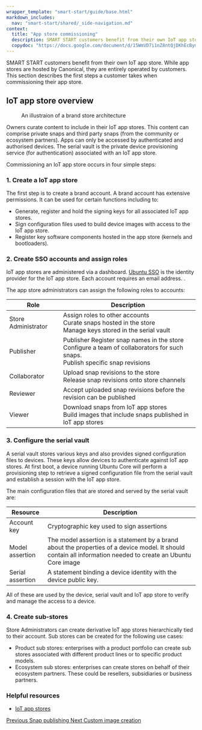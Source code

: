 ```yaml
---
wrapper_template: "smart-start/guide/base.html"
markdown_includes:
  nav: "smart-start/shared/_side-navigation.md"
context:
  title: "App store commissioning"
  description: SMART START customers benefit from their own IoT app store. While app stores are hosted by Canonical, they are entirely operated by customers. This section describes the first steps a customer takes when commissioning their app store.
  copydoc: "https://docs.google.com/document/d/15WmVD7i1nZ8ntQjDKhEcBymaEAdTyqH4yrM62r0VIsM/edit"
---
```


SMART START customers benefit from their own IoT app store. While app stores are hosted by Canonical, they are entirely operated by customers. This section describes the first steps a customer takes when commissioning their app store.

## IoT app store overview

<figure>
  <img src="https://assets.ubuntu.com/v1/4c643824-6b54614448e024073b3defc6976c28b7e4fd03dd_2_690x437.png" alt="" style="margin: 0;" />
  <figcaption>An illustraion of a brand store architecture</figcaption>
</figure>

Owners curate content to include in their IoT app stores. This content can comprise private snaps and third party snaps (from the community or ecosystem partners). Apps can only be accessed by authenticated and authorised devices. The serial vault is the private device provisioning service (for authentication) associated with an IoT app store.

Commissioning an IoT app store occurs in four simple steps:

### 1. Create a IoT app store

The first step is to create a brand account. A brand account has extensive permissions. It can be used for certain functions including to:

* Generate, register and hold the signing keys for all associated IoT app stores.
* Sign configuration files used to build device images with access to the IoT app store.
* Register key software components hosted in the app store (kernels and bootloaders).

### 2. Create SSO accounts and assign roles

IoT app stores are administered via a dashboard. [Ubuntu SSO](https://login.ubuntu.com/) is the identity provider for the IoT app store. Each account requires an email address. .

The app store administrators can assign the following roles to accounts:

| Role | Description |
| --- | --- |
| Store Administrator | Assign roles to other accounts<br>Curate snaps hosted in the store<br>Manage keys stored in the serial vault
| Publisher | Publisher Register snap names in the store<br>Configure a team of collaborators for such snaps.<br>Publish specific snap revisions
| Collaborator | Upload snap revisions to the store<br>Release snap revisions onto store channels
| Reviewer | Accept uploaded snap revisions before the revision can be published
| Viewer | Download snaps from IoT app stores<br>Build images that include snaps published in IoT app stores

### 3. Configure the serial vault

A serial vault stores various keys and also provides signed configuration files to devices. These keys allow devices to authenticate against IoT app stores. At first boot, a device running Ubuntu Core will perform a provisioning step to retrieve a signed configuration file from the serial vault and establish a session with the IoT app store.

The main configuration files that are stored and served by the serial vault are:

| Resource | Description |
| --- | --- |
| Account key | Cryptographic key used to sign assertions
| Model assertion | The model assertion is a statement by a brand about the properties of a device model. It should contain all information needed to create an Ubuntu Core image
| Serial assertion | A statement binding a device identity with the device public key.

All of these are used by the device, serial vault and IoT app store to verify and manage the access to a device.

### 4. Create sub-stores

Store Administrators can create derivative IoT app stores hierarchically tied to their account. Sub stores can be created for the following use cases:

* Product sub stores: enterprises with a product portfolio can create sub stores associated with different product lines or to specific product models.
* Ecosystem sub stores: enterprises can create stores on behalf of their ecosystem partners. These could be resellers, subsidiaries or business partners.

### Helpful resources

- [IoT app stores](/internet-of-things/appstore)

<footer class="p-article-pagination">
  <a class="p-article-pagination__link--previous" href="/smart-start/guide/snap-publishing">
    <span class="p-article-pagination__label">Previous</span>
    <span class="p-article-pagination__title">Snap publishing</span>
  </a>
  <a class="p-article-pagination__link--next" href="/smart-start/guide/custom-image-creation">
    <span class="p-article-pagination__label">Next</span>
    <span class="p-article-pagination__title">Custom image creation</span>
  </a>
</footer>
